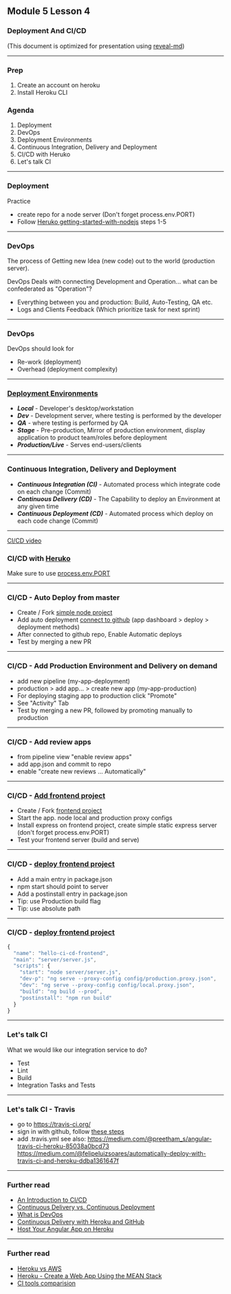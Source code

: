 ## Module 5 Lesson 4
### Deployment And CI/CD
(This document is optimized for presentation using [reveal-md](https://github.com/webpro/reveal-md))

---

### Prep
1. Create an account on heroku
2. Install Heroku CLI

### Agenda
1. Deployment
2. DevOps 
3. Deployment Environments
4. Continuous Integration, Delivery and Deployment
5. CI/CD with Heruko
6. Let's talk CI

---
### Deployment
Practice
* create repo for a node server (Don't forget process.env.PORT)
* Follow [Heruko getting-started-with-nodejs](https://devcenter.heroku.com/articles/getting-started-with-nodejs)
steps 1-5

---
### DevOps
The process of Getting new Idea (new code) out to the world (production server).

DevOps Deals with connecting Development and Operation... what can be confederated as "Operation"?
* Everything between you and production: Build, Auto-Testing, QA etc. 
* Logs and Clients Feedback (Which prioritize task for next sprint)

---
### DevOps
DevOps should look for
- Re-work (deployment)
- Overhead (deployment complexity)
---
### [Deployment Environments](https://en.wikipedia.org/wiki/Deployment_environment)
* ***Local*** - Developer's desktop/workstation
* ***Dev*** - Development server, where testing is performed by the developer
* ***QA*** -  where testing is performed by QA
* ***Stage*** - Pre-production, Mirror of production environment, display application to product team/roles before deployment
* ***Production/Live*** - Serves end-users/clients

---
### Continuous Integration, Delivery and Deployment
* ***Continuous Integration (CI)*** - Automated process which integrate code on each change (Commit)
* ***Continuous Delivery (CD)*** - The Capability to deploy an Environment at any given time
* ***Continuous Deployment (CD)*** - Automated process which deploy on each code change (Commit)

---
[CI/CD video](https://www.youtube.com/watch?v=xSv_m3KhUO8&t=1s)
### CI/CD with [Heruko](https://devcenter.heroku.com/articles/getting-started-with-nodejs)
Make sure to use [process.env.PORT](https://stackoverflow.com/questions/15693192/heroku-node-js-error-web-process-failed-to-bind-to-port-within-60-seconds-of)

---
### CI/CD - Auto Deploy from master 
* Create / Fork [simple node project](https://github.com/WEBbeast2018/hello-CI-CD)
* Add auto deployment [connect to github](https://devcenter.heroku.com/articles/github-integration#automatic-deploys) (app dashboard > deploy > deployment methods)
* After connected to github repo, Enable Automatic deploys
* Test by merging a new PR

---
### CI/CD - Add Production Environment and Delivery on demand
* add new pipeline (my-app-deployment)
* production >  add app... > create new app (my-app-production)
* For deploying staging app to production click "Promote"
* See "Activity" Tab
* Test by merging a new PR, followed by promoting manually to production

---
### CI/CD - Add review apps
* from pipeline view "enable review apps"
* add app.json and commit to repo
* enable "create new reviews ... Automatically"

---
### CI/CD - [Add frontend project](https://medium.com/@ervib/deploy-angular-4-app-with-express-to-heroku-6113146915ca)
* Create / Fork [frontend project](https://github.com/WEBbeast2018/hello-CI-CD)
* Start the app. node local and production proxy configs
* Install express on frontend project, create simple static express server (don't forget process.env.PORT)
* Test your frontend server (build and serve)

---
### CI/CD - [deploy frontend project](https://medium.com/@ervib/deploy-angular-4-app-with-express-to-heroku-6113146915ca)
* Add a main entry in package.json
* npm start should point to server
* Add a postinstall entry in package.json
* Tip: use Production build flag
* Tip: use absolute path

---
### CI/CD - [deploy frontend project](https://medium.com/@ervib/deploy-angular-4-app-with-express-to-heroku-6113146915ca)
```js
{
  "name": "hello-ci-cd-frontend",
  "main": "server/server.js",
  "scripts": {
    "start": "node server/server.js",
    "dev-p": "ng serve --proxy-config config/production.proxy.json",
    "dev": "ng serve --proxy-config config/local.proxy.json",
    "build": "ng build --prod",
    "postinstall": "npm run build"
  }
}
```

---
### Let's talk CI
What we would like our integration service to do?
* Test
* Lint
* Build
* Integration Tasks and Tests


---
### Let's talk CI - Travis
* go to https://travis-ci.org/
* sign in with github, follow [these steps](https://docs.travis-ci.com/user/getting-started/#to-get-started-with-travis-ci)
* add .travis.yml
see also:
https://medium.com/@preetham_s/angular-travis-ci-heroku-85038a0bcd73
https://medium.com/@felipeluizsoares/automatically-deploy-with-travis-ci-and-heroku-ddba1361647f

---
### Further read
* [An Introduction to CI/CD](https://www.digitalocean.com/community/tutorials/an-introduction-to-continuous-integration-delivery-and-deployment)
* [Continuous Delivery vs. Continuous Deployment](https://www.youtube.com/watch?v=hQ0recUXk9o)
* [What is DevOps](https://www.youtube.com/watch?v=2MwOjn4x638)
* [Continuous Delivery with Heroku and GitHub](https://www.youtube.com/watch?v=_tiecDrW6yY&t=645s)
* [Host Your Angular App on Heroku](https://medium.com/@ryanchenkie_40935/angular-cli-deployment-host-your-angular-2-app-on-heroku-3f266f13f352)

---
### Further read
* [Heroku vs AWS](https://rubygarage.org/blog/heroku-vs-amazon-web-services)
* [Heroku - Create a Web App Using the MEAN Stack](https://devcenter.heroku.com/articles/mean-apps-restful-api)
* [CI tools comparision](https://blog.takipi.com/jenkins-vs-travis-ci-vs-circle-ci-vs-teamcity-vs-codeship-vs-gitlab-ci-vs-bamboo/)
